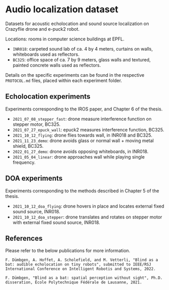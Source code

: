 # Audio localization dataset

Datasets for acoustic echolocation and sound source localization on Crazyflie drone and e-puck2 robot.

Locations: rooms in computer science buildings at EPFL.

- `INR018`: carpeted sound lab of ca. 4 by 4 meters, curtains on walls, whiteboards used as reflectors.
- `BC325`: office space of ca. 7 by 9 meters, glass walls and textured, painted concrete walls used as reflectors.

Details on the specific experiments can be found in the respective `PROTOCOL.md` files, placed within each experiment folder. 

## Echolocation experiments

Experiments corresponding to the IROS paper, and Chapter 6 of the thesis.

- `2021_07_08_stepper_fast`: drone measure interference function on stepper motor, BC325.
- `2021_07_27_epuck_wall`: epuck2 measures interference function, BC325.
- `2021_10_12_flying`: drone flies towards wall, in INR018 and BC325.
- `2021_11_23_demo`: drone avoids glass or normal wall + moving metal shield, BC325.
- `2022_01_27_demo`: drone avoids opposing whiteboards, in INR018.
- `2021_05_04_linear`: drone approaches wall while playing single frequency.

## DOA experiments

Experiments corresponding to the methods described in Chapter 5 of the thesis.

- `2021_10_12_doa_flying`: drone hovers in place and locates external fixed sound source, INR018.
- `2021_10_12_doa_stepper`: drone translates and rotates on stepper motor with external fixed sound source, INR018.

## References

Please refer to the below publications for more information.

```
F. Dümbgen, A. Hoffet, A. Scholefield, and M. Vetterli, "Blind as a bat: audible echolocation on tiny robots", submitted to IEEE/RSJ International Conference on Intelligent Robotis and Systems, 2022.
```


```
F. Dümbgen, "Blind as a bat: spatial perception without sight", Ph.D. disseration, École Polytechnique Fédérale de Lausanne, 2021.
```
